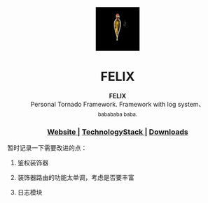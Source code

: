 <div align="center">
<img src="static/logo.jpeg" alt="Mark Text" width="100" height="100">
<h1 align="center">FELIX</h1>
</div>

<div align="center">
  <strong>FELIX</strong><br>
    Personal Tornado Framework. Framework with log system、<br>
  <sub>babababa baba.</sub>
</div>

<div align="center">
  <h3>
    <a href="https://">
      Website
    </a>
    <span> | </span>
    <a href="https://">
      TechnologyStack
    </a>
    <span> | </span>
    <a href="https://">
      Downloads
    </a>
  </h3>
</div>

暂时记录一下需要改进的点：

1. 鉴权装饰器

2. 装饰器路由的功能太单调，考虑是否要丰富

3. 日志模块
